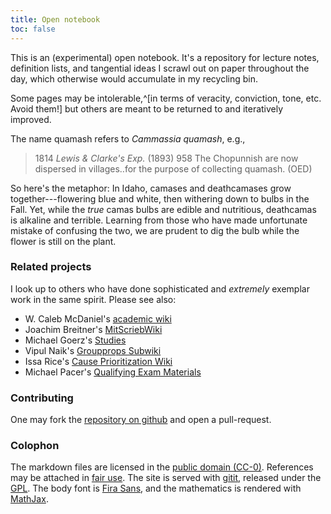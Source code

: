 ```yaml
---
title: Open notebook
toc: false
---
```


This is an (experimental) open notebook. It's a repository for lecture notes, definition lists, and tangential ideas I scrawl out on paper throughout the day, which otherwise would accumulate in my recycling bin.

Some pages may be intolerable,^[in terms of veracity, conviction, tone, etc. Avoid them!] but others are meant to be returned to and iteratively improved.

The name quamash refers to *Cammassia quamash*, e.g.,

> 1814 *Lewis & Clarke's Exp.* (1893) 958 The Chopunnish are now dispersed in villages‥for the purpose of collecting quamash. (OED)

So here's the metaphor: In Idaho, camases and deathcamases grow together---flowering blue and white, then withering down to bulbs in the Fall. Yet, while the *true* camas bulbs are edible and nutritious, deathcamas is alkaline and terrible. Learning from those who have made unfortunate mistake of confusing the two, we are prudent to dig the bulb while the flower is still on the plant.

### Related projects

I look up to others who have done sophisticated and *extremely* exemplar work in the same spirit. Please see also:

- W. Caleb McDaniel's [academic wiki](http://wiki.wcaleb.rice.edu/)
- Joachim Breitner's [MitScriebWiki](http://mitschriebwiki.nomeata.de/)
- Michael Goerz's [Studies](https://michaelgoerz.net/studies/)
- Vipul Naik's [Groupprops Subwiki](https://groupprops.subwiki.org/wiki/Main_Page)
- Issa Rice's [Cause Prioritization Wiki](https://causeprioritization.org/)
- Michael Pacer's [Qualifying Exam Materials](https://mpacer.org/qualifying-exam-materials/#/qualifying-exam-written-portion/)

### Contributing

One may fork the [repository on github](https://github.com/coltongrainger/quamash) and open a pull-request.

### Colophon

The markdown files are licensed in the [public domain (CC-0)](http://creativecommons.org/about/cc0). References may be attached in [fair use](https://libguides.bc.edu/copyright/fairuse). The site is served with [gitit](https://github.com/jgm/gitit/), released under the [GPL](http://www.aaronsw.com/weblog/000360). The body font is [Fira Sans](https://github.com/mozilla/Fira), and the mathematics is rendered with [MathJax](https://www.mathjax.org/).
